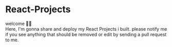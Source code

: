 # React-Projects
welcome 👋🏻 <br/>
Here, I'm gonna share and deploy my React Projects i built.
please notify me if you see anything that should be removed or edit by sending a pull request to me.
